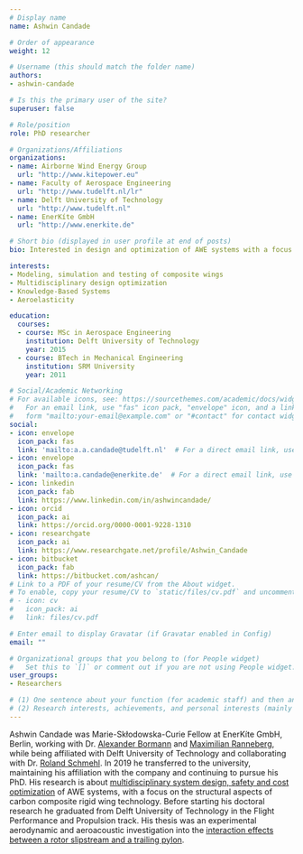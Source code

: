 ```yaml
---
# Display name
name: Ashwin Candade

# Order of appearance
weight: 12

# Username (this should match the folder name)
authors:
- ashwin-candade

# Is this the primary user of the site?
superuser: false

# Role/position
role: PhD researcher

# Organizations/Affiliations
organizations:
- name: Airborne Wind Energy Group
  url: "http://www.kitepower.eu"
- name: Faculty of Aerospace Engineering
  url: "http://www.tudelft.nl/lr"
- name: Delft University of Technology
  url: "http://www.tudelft.nl"
- name: EnerKíte GmbH
  url: "http://www.enerkite.de"

# Short bio (displayed in user profile at end of posts)
bio: Interested in design and optimization of AWE systems with a focus on composite structures.

interests:
- Modeling, simulation and testing of composite wings
- Multidisciplinary design optimization
- Knowledge-Based Systems
- Aeroelasticity

education:
  courses:
  - course: MSc in Aerospace Engineering
    institution: Delft University of Technology
    year: 2015
  - course: BTech in Mechanical Engineering
    institution: SRM University
    year: 2011

# Social/Academic Networking
# For available icons, see: https://sourcethemes.com/academic/docs/widgets/#icons
#   For an email link, use "fas" icon pack, "envelope" icon, and a link in the
#   form "mailto:your-email@example.com" or "#contact" for contact widget.
social:
- icon: envelope
  icon_pack: fas
  link: 'mailto:a.a.candade@tudelft.nl'  # For a direct email link, use "mailto:test@example.org".
- icon: envelope
  icon_pack: fas
  link: 'mailto:a.candade@enerkite.de'  # For a direct email link, use "mailto:test@example.org".
- icon: linkedin
  icon_pack: fab
  link: https://www.linkedin.com/in/ashwincandade/
- icon: orcid
  icon_pack: ai
  link: https://orcid.org/0000-0001-9228-1310
- icon: researchgate
  icon_pack: ai
  link: https://www.researchgate.net/profile/Ashwin_Candade
- icon: bitbucket
  icon_pack: fab
  link: https://bitbucket.com/ashcan/
# Link to a PDF of your resume/CV from the About widget.
# To enable, copy your resume/CV to `static/files/cv.pdf` and uncomment the lines below.  
# - icon: cv
#   icon_pack: ai
#   link: files/cv.pdf

# Enter email to display Gravatar (if Gravatar enabled in Config)
email: ""

# Organizational groups that you belong to (for People widget)
#   Set this to `[]` or comment out if you are not using People widget.  
user_groups:
- Researchers

# (1) One sentence about your function (for academic staff) and then another sentence about your role(s) within the training network
# (2) Research interests, achievements, and personal interests (mainly for researchers)
---
```

Ashwin Candade was Marie-Skłodowska-Curie Fellow at EnerKíte GmbH, Berlin, working with Dr. [Alexander Bormann](/authors/alexander-bormann/) and [Maximilian Ranneberg](/authors/maximilian-ranneberg/), while being affiliated with Delft University of Technology and collaborating with Dr. [Roland Schmehl](/authors/roland-schmehl/). In 2019 he transferred to the university, maintaining his affiliation with the company and continuing to pursue his PhD. His research is about [multidisciplinary system design, safety and cost optimization](/project/esr12/) of AWE systems, with a focus on the structural aspects of carbon composite rigid wing technology. Before starting his doctoral research he graduated from Delft University of Technology in the Flight Performance and Propulsion track. His thesis was an experimental aerodynamic and aeroacoustic investigation into the [interaction effects between a rotor slipstream and a trailing pylon](http://resolver.tudelft.nl/uuid:e7e16208-8b9a-457e-9bdc-87e65e4c9135). 

